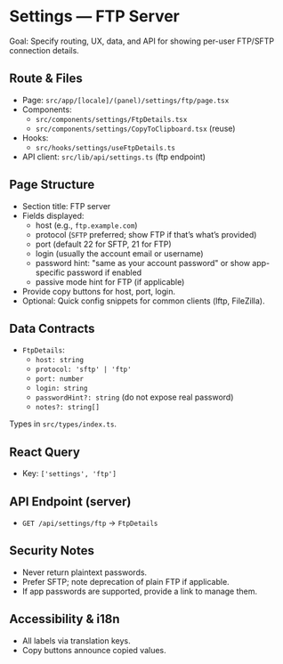 # Settings — FTP Server

Goal: Specify routing, UX, data, and API for showing per-user FTP/SFTP connection details.

## Route & Files

- Page: `src/app/[locale]/(panel)/settings/ftp/page.tsx`
- Components:
  - `src/components/settings/FtpDetails.tsx`
  - `src/components/settings/CopyToClipboard.tsx` (reuse)
- Hooks:
  - `src/hooks/settings/useFtpDetails.ts`
- API client: `src/lib/api/settings.ts` (ftp endpoint)

## Page Structure

- Section title: FTP server
- Fields displayed:
  - host (e.g., `ftp.example.com`)
  - protocol (`SFTP` preferred; show FTP if that’s what’s provided)
  - port (default 22 for SFTP, 21 for FTP)
  - login (usually the account email or username)
  - password hint: "same as your account password" or show app-specific password if enabled
  - passive mode hint for FTP (if applicable)
- Provide copy buttons for host, port, login.
- Optional: Quick config snippets for common clients (lftp, FileZilla).

## Data Contracts

- `FtpDetails`:
  - `host: string`
  - `protocol: 'sftp' | 'ftp'`
  - `port: number`
  - `login: string`
  - `passwordHint?: string` (do not expose real password)
  - `notes?: string[]`

Types in `src/types/index.ts`.

## React Query

- Key: `['settings', 'ftp']`

## API Endpoint (server)

- `GET /api/settings/ftp` → `FtpDetails`

## Security Notes

- Never return plaintext passwords.
- Prefer SFTP; note deprecation of plain FTP if applicable.
- If app passwords are supported, provide a link to manage them.

## Accessibility & i18n

- All labels via translation keys.
- Copy buttons announce copied values.

